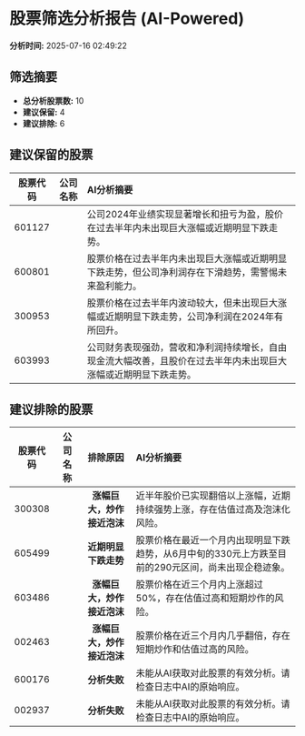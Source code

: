 # 股票筛选分析报告 (AI-Powered)

**分析时间:** 2025-07-16 02:49:22

## 筛选摘要

- **总分析股票数:** 10
- **建议保留:** 4
- **建议排除:** 6

## 建议保留的股票

| 股票代码 | 公司名称 | AI分析摘要 |
|:---:|:---:|:---|
| 601127 |  | 公司2024年业绩实现显著增长和扭亏为盈，股价在过去半年内未出现巨大涨幅或近期明显下跌走势。 |
| 600801 |  | 股票价格在过去半年内未出现巨大涨幅或近期明显下跌走势，但公司净利润存在下滑趋势，需警惕未来盈利能力。 |
| 300953 |  | 股票价格在过去半年内波动较大，但未出现巨大涨幅或近期明显下跌走势，公司净利润在2024年有所回升。 |
| 603993 |  | 公司财务表现强劲，营收和净利润持续增长，自由现金流大幅改善，且股价在过去半年内未出现巨大涨幅或近期明显下跌走势。 |

## 建议排除的股票

| 股票代码 | 公司名称 | 排除原因 | AI分析摘要 |
|:---:|:---:|:---:|:---|
| 300308 |  | **涨幅巨大，炒作接近泡沫** | 近半年股价已实现翻倍以上涨幅，近期持续强势上涨，存在估值过高及泡沫化风险。 |
| 605499 |  | **近期明显下跌走势** | 股票价格在最近一个月内出现明显下跌趋势，从6月中旬的330元上方跌至目前的290元区间，尚未出现企稳迹象。 |
| 603486 |  | **涨幅巨大，炒作接近泡沫** | 股票价格在近三个月内上涨超过50%，存在估值过高和短期炒作的风险。 |
| 002463 |  | **涨幅巨大，炒作接近泡沫** | 股票价格在近三个月内几乎翻倍，存在短期炒作和估值过高的风险。 |
| 600176 |  | **分析失败** | 未能从AI获取对此股票的有效分析。请检查日志中AI的原始响应。 |
| 002937 |  | **分析失败** | 未能从AI获取对此股票的有效分析。请检查日志中AI的原始响应。 |
